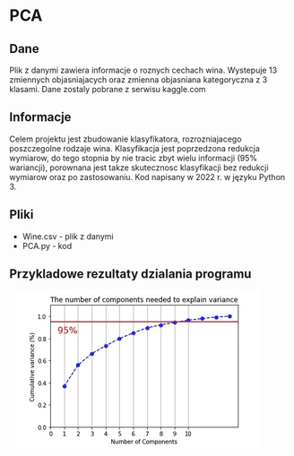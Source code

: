 # PCA

## Dane
Plik z danymi zawiera informacje o roznych cechach wina. Wystepuje 13 zmiennych objasniajacych oraz zmienna objasniana kategoryczna z 3 klasami.
Dane zostaly pobrane z serwisu kaggle.com

## Informacje
Celem projektu jest zbudowanie klasyfikatora, rozrozniajacego poszczegolne rodzaje wina. Klasyfikacja jest poprzedzona redukcja wymiarow,
do tego stopnia by nie tracic zbyt wielu informacji (95% wariancji), porownana jest takze skutecznosc klasyfikacji bez redukcji wymiarow oraz
po zastosowaniu.
Kod napisany w 2022 r. w języku Python 3.

## Pliki
- Wine.csv - plik z danymi
- PCA.py - kod

## Przykladowe rezultaty dzialania programu
![Zrzut](obraz.jpeg)
